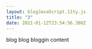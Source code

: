 ```yaml
---
layout: blogJavaScript.11ty.js
title: "3"
date: 2021-01-12T23:54:56.300Z
---
```

blog blog bloggin content
